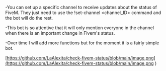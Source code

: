 -You can set up a specific channel to receive updates about the status of FiveM. They just need to use the !set-channel <channel_ID> command and the bot will do the rest.

-This bot is so attentive that it will only mention everyone in the channel when there is an important change in Fivem's status.

-Over time I will add more functions but for the moment it is a fairly simple bot.

[https://github.com/LaAlexita/check-fivem-status/blob/main/image.png](https://github.com/LaAlexita/check-fivem-status/blob/main/image.png
)
